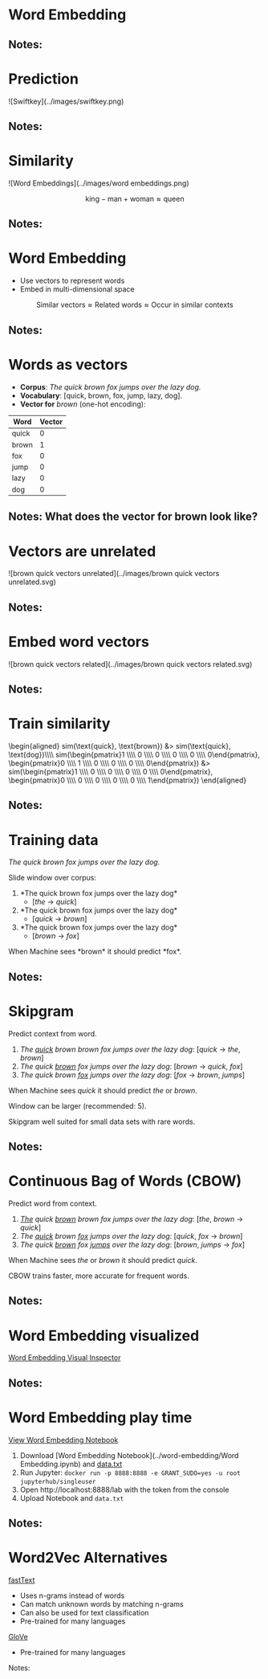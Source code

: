 # Word Embedding

Notes:
---

# Prediction

<!-- .element: class="stretch" -->![Swiftkey](../images/swiftkey.png)

Notes:
---

# Similarity

![Word Embeddings](../images/word embeddings.png)

$$\text{king} - \text{man} + \text{woman} \approx \text{queen}$$

Notes:
---

# Word Embedding

* Use vectors to represent words
* Embed in multi-dimensional space

$$\text{Similar vectors} \approx \text{Related words} \approx \text{Occur in similar contexts}$$

Notes:
---

# Words as vectors

* **Corpus**: *The quick brown fox jumps over the lazy dog.*
* **Vocabulary**: [quick, brown, fox, jump, lazy, dog].
* **Vector for** *brown* (one-hot encoding):

<div>

| Word  | Vector |
|-------|--------|
| quick | 0      |
| brown | 1      |
| fox   | 0      |
| jump  | 0      |
| lazy  | 0      |
| dog   | 0      |

</div><!-- .element: class="fragment" -->

Notes:
What does the vector for brown look like?
---

# Vectors are unrelated

<p class="stretch">![brown quick vectors unrelated](../images/brown quick vectors unrelated.svg)<!-- .element: style="border: none; box-shadow: none" --></p>

Notes:
---

# Embed word vectors

<p class="stretch">![brown quick vectors related](../images/brown quick vectors related.svg)<!-- .element: style="border: none; box-shadow: none" --></p>

Notes:
---

# Train similarity

<div>
    \begin{aligned}
    sim(\text{quick}, \text{brown}) &> sim(\text{quick}, \text{dog})\\\\
    sim(\begin{pmatrix}1 \\\\ 0 \\\\ 0 \\\\ 0 \\\\ 0 \\\\ 0\end{pmatrix}, \begin{pmatrix}0 \\\\ 1 \\\\ 0 \\\\ 0 \\\\ 0 \\\\ 0\end{pmatrix}) &> sim(\begin{pmatrix}1 \\\\ 0 \\\\ 0 \\\\ 0 \\\\ 0 \\\\ 0\end{pmatrix}, \begin{pmatrix}0 \\\\ 0 \\\\ 0 \\\\ 0 \\\\ 0 \\\\ 1\end{pmatrix})
    \end{aligned}
</div>

Notes:
---

# Training data

*The quick brown fox jumps over the lazy dog.*

Slide window over corpus:

1. <!-- .element: class="fragment" data-fragment-index="1" --> *<span class="fragment highlight-fl" data-fragment-index="1">The quick</span> brown fox jumps over the lazy dog*
    * [*the* &rarr; *quick*]
2. <!-- .element: class="fragment" --> *The <span class="fragment highlight-fl" data-fragment-index="1">quick brown</span> fox jumps over the lazy dog*
    * [*quick* &rarr; *brown*]
3. <!-- .element: class="fragment" --> *The quick <span class="fragment highlight-fl" data-fragment-index="1">brown fox</span> jumps over the lazy dog*
    * [*brown* &rarr; *fox*]

<!-- .element: class="fragment" -->When Machine sees *brown* it should predict *fox*.

Notes:
---

# Skipgram

Predict context from word.

1. *<span class="highlight-fl">The <u>quick</u> brown</span> brown fox jumps over the lazy dog*: [*quick* &rarr; *the*,
   *brown*]
2. *The <span class="highlight-fl">quick <u>brown</u> fox</span> jumps over the lazy dog*: [*brown* &rarr; *quick*,
   *fox*]
3. *The quick <span class="highlight-fl">brown <u>fox</u> jumps</span> over the lazy dog*: [*fox* &rarr; *brown*,
   *jumps*]

When Machine sees *quick* it should predict *the* or *brown*.

Window can be larger (recommended: 5).

Skipgram well suited for small data sets with rare words.

Notes:
---

# Continuous Bag of Words (CBOW)

Predict word from context.

1. *<span class="highlight-fl"><u>The</u> quick <u>brown</u></span> brown fox jumps over the lazy dog*: [*the*,
   *brown* &rarr; *quick*]
2. *The <span class="highlight-fl"><u>quick</u> brown <u>fox</u></span> jumps over the lazy dog*: [*quick*, *fox* &rarr;
   *brown*]
3. *The quick <span class="highlight-fl"><u>brown</u> fox <u>jumps</u></span> over the lazy dog*: [*brown*,
   *jumps* &rarr; *fox*]

When Machine sees *the* or *brown* it should predict *quick*.

CBOW trains faster, more accurate for frequent words.

Notes:
---

# Word Embedding visualized

[Word Embedding Visual Inspector](https://ronxin.github.io/wevi/)<!-- .element: target="_blank" -->

Notes:
---

# Word Embedding play time

[View Word Embedding Notebook](https://github.com/georgms/information-retrieval/blob/gh-pages/word-embedding/Word%20Embedding.ipynb)<!-- .element: target="_blank" -->

1. Download [Word Embedding Notebook](../word-embedding/Word Embedding.ipynb) and [data.txt](../word-embedding/data.txt)
2. Run Jupyter: `docker run -p 8888:8888 -e GRANT_SUDO=yes -u root jupyterhub/singleuser`
3. Open http://localhost:8888/lab with the token from the console
4. Upload Notebook and `data.txt`

Notes:
---

# Word2Vec Alternatives

[fastText](https://fasttext.cc/)<!-- .element: target="_blank" -->

* Uses n-grams instead of words
* Can match unknown words by matching n-grams
* Can also be used for text classification
* Pre-trained for many languages

[GloVe](https://nlp.stanford.edu/projects/glove/)<!-- .element: target="_blank" -->

* Pre-trained for many languages

Notes:
